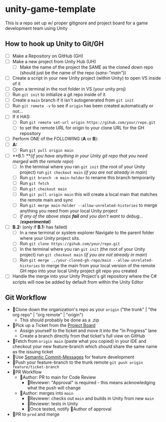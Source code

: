 # unity-game-template
This is a repo set up w/ proper gitignore and project board for a game development team using Unity

## How to hook up Unity to Git/GH
- [ ] Make a Repository on GitHub (GH)
- [ ] Make a new project from Unity Hub (UH)
	- [ ] Make the name of the project the SAME as the cloned down repo (should just be the name of the repo (_sans-"main"_))
- [ ] Create a script in your new Unity project (within Unity) to open VS inside of it
- [ ] Open a terminal in the root folder in VS (your unity proj)
- [ ] Run `git init` to initialize a git repo inside of it
- [ ] Create a `main` branch if it isn't autogenerated from `git init`
- [ ] Run `git remote -v` to see if `origin` has been created automatically or not...
- [ ] If it HAS:
	- [ ] Run `git remote set-url origin https://gihub.com/your/repo.git`
	- [ ] to set the remote URL for origin to your clone URL for the GH repository
- [ ] Perform ONE of the FOLLOWING (**A** or **B**):
- [ ] **A:**
	- [ ] Run `git pull origin main` 
- [ ] **B.1: **(_if you have anything in your Unity git repo that you need merged with the remote repo_)
	- [ ] In the terminal where you ran `git init` (the root of your Unity project) run `git checkout main` (_if you are not already in main_)
	- [ ] Run `git branch -m main-holder` to rename this branch temporarily
	- [ ] Run `git fetch`
	- [ ] Run `git checkout main`
	- [ ] Run `git pull origin main` this will create a local main that matches the remote main and sync
	- [ ] Run `git merge main-holder --allow-unrelated-histories` to merge anything you need from your local Unity project
	- [ ] _If any of the above steps **fail** and you don't want to debug... (**experimental**)_ 
- [ ] **B.2:** (only if **B.1:** has failed)
	- [ ] In a new terminal or system explorer Navigate to the parent folder where your Unity project sits.
	- [ ] Run `git clone https://gihub.com/your/repo.git`
	- [ ] In the terminal where you ran `git init` (the root of your Unity project) run `git checkout main` (_if you are not already in main_)
	- [ ] Run `git merge ../your-cloned-gh-repo/main --allow-unrelated-histories` to merge the main from your local version of the remote GH repo into your local Unity project git repo you created
- [ ] Handle the merge into your Unity Project's git repository where the C# scripts will now be added by default from within the Unity Editor

## Git Workflow
- 📌Clone down the organization's repo as your `origin` ("the trunk" | "the org repo" | "org remote" | "origin")
  - This should probably be done as a .zip
- 📌Pick up a Ticket from the [Project Board](https://github.com/orgs/<org-name/projects/1/views/1)
  - Assign yourself to the ticket and move it into the "In Progress" lane
  - Create a branch directly from that ticket's full view on GitHub
- 📌Fetch from `origin main` (paste what you copied) in your IDE and checkout your new feature-branch which should share the same name as the issuing ticket
- 📌Use [Semantic Commit-Messages](https://gist.github.com/joshbuchea/6f47e86d2510bce28f8e7f42ae84c716) for feature development
- 📌Push your feature-branch to the trunk remote `git push origin feature/ticket-branch`
- 📌PR Workflow
  - 📝Author: PR to main for Code Review
    - 🔎Reviewer: "Approval" is required - this means acknowledging what the push will change
  - 📝Author: merges into `main`
    - 🔎Reviewer: checks out `main` and builds in Unity from new `main`
    - 🔎Reviewer: tests in Unity
    - 📌Once tested, notify 📝Author of approval
- 🎇PR to `prod` and merge


